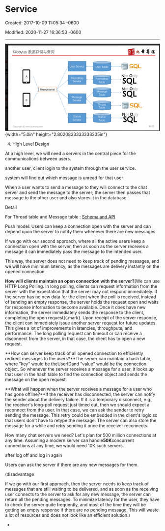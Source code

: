 # Service

Created: 2017-10-09 11:05:34 -0600

Modified: 2020-11-27 16:36:53 -0600

---

![Kilobytes Receptionist Copyright@ *ANN.jiuzhang.mm User Service Friendship Service Message Service Status Service User Table Friendship Table Message Table Thread Table Status Table S SQL ](../../media/Message-What's-up-Service-image1.png){width="5.0in" height="2.8020833333333335in"}



4. High Level Design

At a high level, we will need a servers in the central piece for the communications between users.



another user, client login to the system through the user service.

system will find out which message is unread for that user

When a user wants to send a message to they will connect to the chat server and send the message to the server; the server then passes that message to the other user and also stores it in the database.





Detail

For Thread table and Message table : [Schema and API](onenote:#Schema%20and%20API%20&section-id={F131001E-7D02-5341-98A7-A7C97F3A6A16}&page-id={CA559458-4FD3-9C4A-81D0-ADD6EF1EFBE2}&end&base-path=https://d.docs.live.net/77339d157d673f41/Documents/9%20chapter/System%20Design%20and%20OO%20Design/Message.one)



Push model: Users can keep a connection open with the server and can depend upon the server to notify them whenever there are new messages.



If we go with our second approach, where all the active users keep a connection open with the server, then as soon as the server receives a message it can immediately pass the message to the intended user.

This way, the server does not need to keep track of pending messages, and we will have minimum latency, as the messages are delivery instantly on the opened connection.

**How will clients maintain an open connection with the server?**[We can use HTTP Long Polling. In long polling, clients can request information from the server with the expectation that the server may not respond immediately. If the server has no new data for the client when the poll is received, instead of sending an empty response, the server holds the request open and waits for response information to become available. Once it does have new information, the server immediately sends the response to the client, completing the open request]{.mark}. Upon receipt of the server response, the client can immediately issue another server request for future updates. This gives a lot of improvements in latencies, throughputs, and performance. The long polling request can timeout or can receive a disconnect from the server, in that case, the client has to open a new request.

**How can server keep track of all opened connection to efficiently redirect messages to the users?**The server can maintain a hash table, where "key" would be theUserIDand "value" would be the connection object. So whenever the server receives a message for a user, it looks up that user in the hash table to find the connection object and sends the message on the open request.

**What will happen when the server receives a message for a user who has gone offline?**If the receiver has disconnected, the server can notify the sender about the delivery failure. If it is a temporary disconnect, e.g., the receiver's long-poll request just timed out, then we should expect a reconnect from the user. In that case, we can ask the sender to retry sending the message. This retry could be embedded in the client's logic so that users don't have to retype the message. The server can also store the message for a while and retry sending it once the receiver reconnects.

How many chat servers we need? Let's plan for 500 million connections at any time. Assuming a modern server can handle**50K**concurrent connections at any time, we would need 10K such servers.



after log off and log in again

Users can ask the server if there are any new messages for them.

(disadvantage



If we go with our first approach, then the server needs to keep track of messages that are still waiting to be delivered, and as soon as the receiving user connects to the server to ask for any new message, the server can return all the pending messages. To minimize latency for the user, they have to check the server quite frequently, and most of the time they will be getting an empty response if there are no pending message. This will waste a lot of resources and does not look like an efficient solution.)





- 



